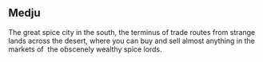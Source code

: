 ## Medju

The great spice city in the south, the terminus of trade routes from strange lands across the desert, where you can buy and sell almost anything in the markets of  the obscenely wealthy spice lords.